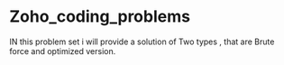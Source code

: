 # Zoho_coding_problems
IN this problem set i will provide a solution of Two types , that are Brute force and optimized version. 
